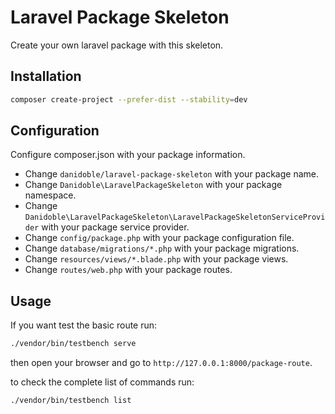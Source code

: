 # Laravel Package Skeleton

Create your own laravel package with this skeleton.

## Installation

```bash
composer create-project --prefer-dist --stability=dev
```

## Configuration

Configure composer.json with your package information.

* Change `danidoble/laravel-package-skeleton` with your package name.
* Change `Danidoble\LaravelPackageSkeleton` with your package namespace.
* Change `Danidoble\LaravelPackageSkeleton\LaravelPackageSkeletonServiceProvider` with your package service provider.
* Change `config/package.php` with your package configuration file.
* Change `database/migrations/*.php` with your package migrations.
* Change `resources/views/*.blade.php` with your package views.
* Change `routes/web.php` with your package routes.

## Usage

If you want test the basic route run:

```bash
./vendor/bin/testbench serve
```

then open your browser and go to `http://127.0.0.1:8000/package-route`.

to check the complete list of commands run:

```bash
./vendor/bin/testbench list
```
